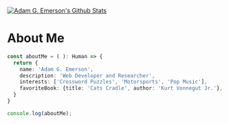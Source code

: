 [![Adam G. Emerson's Github Stats](https://github-readme-stats-2x31xpttr-adamgemerson.vercel.app/api?username=adamgemerson&show_icons=true)](https://github.com/adamgemerson/github-readme-stats)

# About Me
```ts
const aboutMe = ( ): Human => {
  return {
    name: 'Adam G. Emerson',
    description: 'Web Developer and Researcher',
    interests: ['Crossword Puzzles', 'Motorsports', 'Pop Music'],
    favoriteBook: {title: 'Cats Cradle', author: 'Kurt Vonnegut Jr.'},
  }
}

console.log(aboutMe);

```
